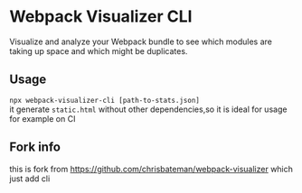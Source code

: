 # Webpack Visualizer CLI
Visualize and analyze your Webpack bundle to see which modules are taking up space and which might be duplicates.

## Usage
`npx webpack-visualizer-cli [path-to-stats.json]`  
it generate `static.html` without other dependencies,so it is ideal for usage for example on CI

## Fork info

this is fork from https://github.com/chrisbateman/webpack-visualizer which just add cli 

